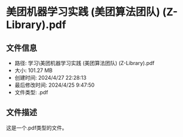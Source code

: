 ﻿# 美团机器学习实践 (美团算法团队) (Z-Library).pdf

## 文件信息
- 路径: 学习\美团机器学习实践 (美团算法团队) (Z-Library).pdf
- 大小: 101.27 MB
- 创建时间: 2024/4/27 22:28:13
- 最后修改时间: 2024/4/25 9:47:50
- 文件类型: .pdf

## 文件描述
这是一个.pdf类型的文件。

